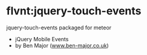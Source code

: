 flvnt:jquery-touch-events
=========================

jquery-touch-events packaged for meteor


- jQuery Mobile Events
- by Ben Major (www.ben-major.co.uk)
